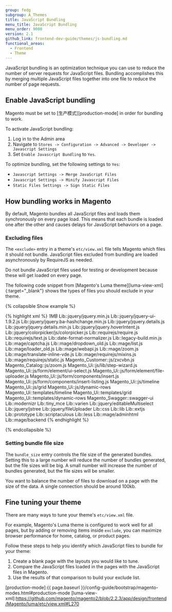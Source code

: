 ```yaml
---
group: fedg
subgroup: A_Themes
title: JavaScript Bundling
menu_title: JavaScript Bundling
menu_order: 9000
version: 2.1
github_link: frontend-dev-guide/themes/js-bundling.md
functional_areas:
  - Frontend
  - Theme
---
```


JavaScript bundling is an optimization technique you can use to reduce the number of server requests for JavaScript files.
Bundling accomplishes this by merging multiple JavaScript files together into one file to reduce the number of page requests.

## Enable JavaScript bundling

Magento must be set to [生产模式][production-mode] in order for bundling to work.

To activate JavaScript bundling:

1. Log in to the Admin area 
2. Navigate to `Stores -> Configuration -> Advanced -> Developer -> Javascript Settings` 
3. Set `Enable Javascript Bundling` to `Yes`.

To optimize bundling, set the following settings to `Yes`:

* `Javascript Settings -> Merge JavaScript Files`
* `Javascript Settings -> Minify Javascript Files`
* `Static Files Settings -> Sign Static Files`

## How bundling works in Magento

By default, Magento bundles all JavaScript files and loads them synchronously on every page load.
This means that each bundle is loaded one after the other and causes delays for JavaScript behaviors on a page.

### Excluding files

The `<exclude>` entry in a theme's `etc/view.xml` file tells Magento which files it should not bundle.
JavaScript files excluded from bundling are loaded asynchronously by RequireJS as needed.

Do not bundle JavaScript files used for testing or development because these will get loaded on every page.  

The following code snippet from [Magento's Luma theme][luma-view-xml]{:target="_blank"} shows the types of files you should exclude in your theme.

{% collapsible Show example %}

{% highlight xml %}
<vars module="Js_Bundle">
    <var name="bundle_size">1MB</var>
</vars>
<exclude>
    <item type="file">Lib::jquery/jquery.min.js</item>
    <item type="file">Lib::jquery/jquery-ui-1.9.2.js</item>
    <item type="file">Lib::jquery/jquery.ba-hashchange.min.js</item>
    <item type="file">Lib::jquery/jquery.details.js</item>
    <item type="file">Lib::jquery/jquery.details.min.js</item>
    <item type="file">Lib::jquery/jquery.hoverIntent.js</item>
    <item type="file">Lib::jquery/colorpicker/js/colorpicker.js</item>
    <item type="file">Lib::requirejs/require.js</item>
    <item type="file">Lib::requirejs/text.js</item>
    <item type="file">Lib::date-format-normalizer.js</item>
    <item type="file">Lib::legacy-build.min.js</item>
    <item type="file">Lib::mage/captcha.js</item>
    <item type="file">Lib::mage/dropdown_old.js</item>
    <item type="file">Lib::mage/list.js</item>
    <item type="file">Lib::mage/loader_old.js</item>
    <item type="file">Lib::mage/webapi.js</item>
    <item type="file">Lib::mage/zoom.js</item>
    <item type="file">Lib::mage/translate-inline-vde.js</item>
    <item type="file">Lib::mage/requirejs/mixins.js</item>
    <item type="file">Lib::mage/requirejs/static.js</item>
    <item type="file">Magento_Customer::js/zxcvbn.js</item>
    <item type="file">Magento_Catalog::js/zoom.js</item>
    <item type="file">Magento_Ui::js/lib/step-wizard.js</item>
    <item type="file">Magento_Ui::js/form/element/ui-select.js</item>
    <item type="file">Magento_Ui::js/form/element/file-uploader.js</item>
    <item type="file">Magento_Ui::js/form/components/insert.js</item>
    <item type="file">Magento_Ui::js/form/components/insert-listing.js</item>
    <item type="directory">Magento_Ui::js/timeline</item>
    <item type="directory">Magento_Ui::js/grid</item>
    <item type="directory">Magento_Ui::js/dynamic-rows</item>
    <item type="directory">Magento_Ui::templates/timeline</item>
    <item type="directory">Magento_Ui::templates/grid</item>
    <item type="directory">Magento_Ui::templates/dynamic-rows</item>
    <item type="directory">Magento_Swagger::swagger-ui</item>
    <item type="directory">Lib::modernizr</item>
    <item type="directory">Lib::tiny_mce</item>
    <item type="directory">Lib::varien</item>
    <item type="directory">Lib::jquery/editableMultiselect</item>
    <item type="directory">Lib::jquery/jstree</item>
    <item type="directory">Lib::jquery/fileUploader</item>
    <item type="directory">Lib::css</item>
    <item type="directory">Lib::lib</item>
    <item type="directory">Lib::extjs</item>
    <item type="directory">Lib::prototype</item>
    <item type="directory">Lib::scriptaculous</item>
    <item type="directory">Lib::less</item>
    <item type="directory">Lib::mage/adminhtml</item>
    <item type="directory">Lib::mage/backend</item>
</exclude>
{% endhighlight %}

{% endcollapsible %}

### Setting bundle file size

The `bundle_size` entry controls the file size of the generated bundles.
Setting this to a large number will reduce the number of bundles generated, but the file sizes will be big.
A small number will increase the number of bundles generated, but the file sizes will be smaller.

You want to balance the number of files to download on a page with the size of the data.
A single connection should be around 100kb.

## Fine tuning your theme

There are many ways to tune your theme's `etc/view.xml` file.  

For example, Magento's Luma theme is configured to work well for all pages, but 
by adding or removing items inside `exclude`, you can maximize browser performance for home, catalog, or product pages.

Follow these steps to help you identify which JavaScript files to bundle for your theme:

1. Create a blank page with the layouts you would like to tune.
2. Compare the JavaScript files loaded in the pages with the JavaScript files in Magento.
3. Use the results of that comparison to build your exclude list.

[production-mode]:{{ page.baseurl }}/config-guide/bootstrap/magento-modes.html#production-mode
[luma-view-xml]:https://github.com/magento/magento2/blob/2.2.3/app/design/frontend/Magento/luma/etc/view.xml#L270
